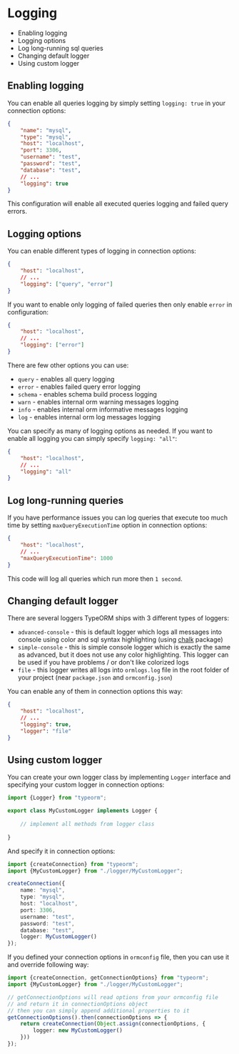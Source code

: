 # Logging

* Enabling logging
* Logging options
* Log long-running sql queries
* Changing default logger
* Using custom logger

## Enabling logging

You can enable all queries logging by simply setting `logging: true` in your connection options:

```json
{
    "name": "mysql",
    "type": "mysql",
    "host": "localhost",
    "port": 3306,
    "username": "test",
    "password": "test",
    "database": "test",
    // ...
    "logging": true
}
```

This configuration will enable all executed queries logging and failed query errors.

## Logging options

You can enable different types of logging in connection options:

```json
{ 
    "host": "localhost",
    // ...
    "logging": ["query", "error"]
}
```

If you want to enable only logging of failed queries then only enable `error` in configuration:

```json
{
    "host": "localhost",
    // ...
    "logging": ["error"]
}
```

There are few other options you can use:

* `query` - enables all query logging
* `error` - enables failed query error logging
* `schema` - enables schema build process logging
* `warn` - enables internal orm warning messages logging
* `info` - enables internal orm informative messages logging
* `log` - enables internal orm log messages logging

You can specify as many of logging options as needed. 
If you want to enable all logging you can simply specify `logging: "all"`:

```json
{
    "host": "localhost",
    // ...
    "logging": "all"
}
```

## Log long-running queries

If you have performance issues you can log queries that execute too much time
by setting `maxQueryExecutionTime` option in connection options:

```json
{
    "host": "localhost",
    // ...
    "maxQueryExecutionTime": 1000
}
```

This code will log all queries which run more then `1 second`.

## Changing default logger

There are several loggers TypeORM ships with 3 different types of loggers:

* `advanced-console` - this is default logger which logs all messages into console using color 
and sql syntax highlighting (using [chalk]() package)
* `simple-console` - this is simple console logger which is exactly the same as advanced, but it does not use any color highlighting.
This logger can be used if you have problems / or don't like colorized logs
* `file` - this logger writes all logs into `ormlogs.log` file in the root folder of your project (near `package.json` and `ormconfig.json`)

You can enable any of them in connection options this way:

```json
{
    "host": "localhost",
    // ...
    "logging": true,
    "logger": "file"
}
```

## Using custom logger

You can create your own logger class by implementing `Logger` interface and 
specifying your custom logger in connection options:

```typescript
import {Logger} from "typeorm";

export class MyCustomLogger implements Logger {
    
    // implement all methods from logger class
    
}
```

And specify it in connection options:

```typescript
import {createConnection} from "typeorm";
import {MyCustomLogger} from "./logger/MyCustomLogger";

createConnection({
    name: "mysql",
    type: "mysql",
    host: "localhost",
    port: 3306,
    username: "test",
    password: "test",
    database: "test",
    logger: MyCustomLogger()
});
```

If you defined your connection options in `ormconfig` file,
then you can use it and override following way:

```typescript
import {createConnection, getConnectionOptions} from "typeorm";
import {MyCustomLogger} from "./logger/MyCustomLogger";

// getConnectionOptions will read options from your ormconfig file
// and return it in connectionOptions object
// then you can simply append additional properties to it
getConnectionOptions().then(connectionOptions => {
    return createConnection(Object.assign(connectionOptions, {
        logger: new MyCustomLogger()
    }))
});
```